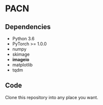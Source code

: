 # PACN
## Dependencies
* Python 3.6
* PyTorch >= 1.0.0
* numpy
* skimage
* **imageio**
* matplotlib
* tqdm
## Code
Clone this repository into any place you want.
